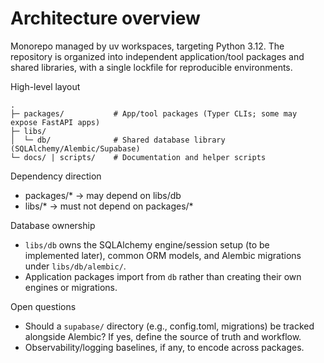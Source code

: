 # Architecture overview

Monorepo managed by uv workspaces, targeting Python 3.12. The repository is organized into independent application/tool packages and shared libraries, with a single lockfile for reproducible environments.

High-level layout

```
.
├─ packages/           # App/tool packages (Typer CLIs; some may expose FastAPI apps)
├─ libs/
│  └─ db/              # Shared database library (SQLAlchemy/Alembic/Supabase)
└─ docs/ | scripts/    # Documentation and helper scripts
```

Dependency direction
- packages/* → may depend on libs/db
- libs/* → must not depend on packages/*

Database ownership
- `libs/db` owns the SQLAlchemy engine/session setup (to be implemented later), common ORM models, and Alembic migrations under `libs/db/alembic/`.
- Application packages import from `db` rather than creating their own engines or migrations.

Open questions
- Should a `supabase/` directory (e.g., config.toml, migrations) be tracked alongside Alembic? If yes, define the source of truth and workflow.
- Observability/logging baselines, if any, to encode across packages.
